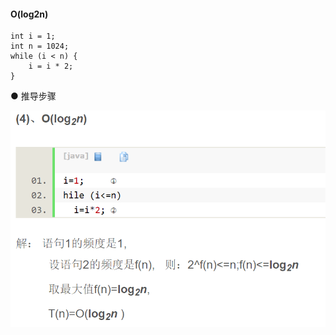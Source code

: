 #### O(log2n)  

```
int i = 1;
int n = 1024;
while (i < n) {
    i = i * 2;
}
```

● 推导步骤  
 
![推导步骤](../../ImageFiles/ac_004.png)  
